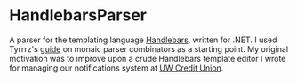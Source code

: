 # HandlebarsParser
A parser for the templating language [Handlebars](https://handlebarsjs.com/), written for .NET. I used Tyrrrz's [guide](https://tyrrrz.me/blog/monadic-parser-combinators) on monaic parser combinators as a starting point. My original motivation was to improve upon a crude Handlebars template editor I wrote for managing our notifications system at [UW Credit Union](https://uwcu.org/).
